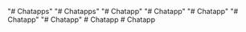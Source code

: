 "# Chatapps" 
"# Chatapps" 
"# Chatapp" 
"# Chatapp" 
"# Chatapp" 
"# Chatapp" 
"# Chatapp" 
#   C h a t a p p  
 #   C h a t a p p  
 